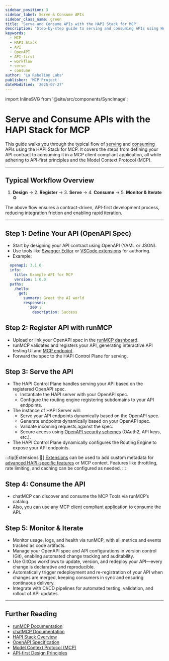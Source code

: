 ```yaml
---
sidebar_position: 3
sidebar_label: Serve & Consume APIs
sidebar_class_name: green
title: 'Serve and Consume APIs with the HAPI Stack for MCP'
description: 'Step-by-step guide to serving and consuming APIs using HAPI Stack, following the Model Context Protocol (MCP) flow for API-first development.'
keywords:
  - MCP
  - HAPI Stack
  - API
  - OpenAPI
  - API-first
  - workflow
  - serve
  - consume
author: 'La Rebelion Labs'
publisher: 'MCP Project'
dateModified: '2025-07-27'
---
```


import InlineSVG from '@site/src/components/SyncImage';

# Serve and Consume APIs with the HAPI Stack for MCP

This guide walks you through the typical flow of [serving](https://run.mcp.com.ai) and [consuming](https://chat.mcp.com.ai) APIs using the HAPI Stack for MCP. It covers the steps from defining your API contract to consuming it in a MCP client compliant application, all while adhering to API-first principles and the Model Context Protocol (MCP).

---

<InlineSVG name="runMCP-flow" 
  alt="Serve and consume APIs with runMCP"
  width="80%"
  className="center-image"
/>

## Typical Workflow Overview

1. **Design** → 2. **Register** → 3. **Serve** → 4. **Consume** → 5. **Monitor & Iterate** ♻️

The above flow ensures a contract-driven, API-first development process, reducing integration friction and enabling rapid iteration.

---

## Step 1: Define Your API (OpenAPI Spec)

- Start by designing your API contract using OpenAPI (YAML or JSON).
- Use tools like [Swagger Editor](https://editor.swagger.io/) or [VSCode extensions](https://marketplace.visualstudio.com/items?itemName=42Crunch.vscode-openapi) for authoring.
- Example:
```yaml
  openapi: 3.1.0
  info:
    title: Example API for MCP
    version: 1.0.0
  paths:
    /hello:
      get:
        summary: Greet the AI world
        responses:
          '200':
            description: Success
  ```

## Step 2: Register API with runMCP

- Upload or link your OpenAPI spec in the [runMCP dashboard](https://run.mcp.com.ai).
- runMCP validates and registers your API, generating interactive API testing UI and [MCP endpoint](https://modelcontextprotocol.io/specification/2025-06-18/basic/transports#streamable-http).
- Forward the spec to the HAPI Control Plane for serving.

## Step 3: Serve the API

- The HAPI Control Plane handles serving your API based on the registered OpenAPI spec.
  - Instantiate the HAPI server with your OpenAPI spec.
  - Configure the routing engine registering subdomains to your API endpoints.
- The instance of HAPI Server will:
  - Serve your API endpoints dynamically based on the OpenAPI spec.
  - Generate endpoints dynamically based on your OpenAPI spec.
  - Validate incoming requests against the spec.
  - Secure access using [OpenAPI security schemes](https://swagger.io/specification/#security-scheme-object) (OAuth2, API keys, etc.).
- The HAPI Control Plane dynamically configures the Routing Engine to expose your API endpoints.

:::tip[Extensions 🧩]
[Extensions](https://swagger.io/specification/#specification-extensions) can be used to add custom metadata for [advanced HAPI-specific features](/advanced/) or MCP context. Features like throttling, rate limiting, and caching can be configured as needed.
:::

## Step 4: Consume the API

- chatMCP can discover and consume the MCP Tools via runMCP’s catalog.
- Also, you can use any MCP client compliant application to consume the API.

## Step 5: Monitor & Iterate

- Monitor usage, logs, and health via runMCP, with all metrics and events tracked as code artifacts.
- Manage your OpenAPI spec and API configurations in version control (Git), enabling automated change tracking and auditability.
- Use GitOps workflows to update, version, and redeploy your API—every change is declarative and reproducible.
- Automatically trigger redeployment and re-registration of your API when changes are merged, keeping consumers in sync and ensuring continuous delivery.
- Integrate with CI/CD pipelines for automated testing, validation, and rollout of API updates.

---

## Further Reading

- [runMCP Documentation](/components/runmcp)
- [chatMCP Documentation](/components/chatmcp)
- [HAPI Stack Overview](/components/hapi-stack)
- [OpenAPI Specification](https://swagger.io/specification/)
- [Model Context Protocol (MCP)](https://modelcontextprotocol.io/)
- [API-first Design Principles](https://www.postman.com/api-first/)
